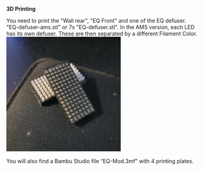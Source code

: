 **3D Printing**

You need to print the "Wall rear", "EQ Front" and one of the EQ defuser. "EQ-defuser-ams.stl" or 7x "EQ-defuser.stl".
In the AMS version, each LED has its own defuser. These are then separated by a different Filament Color.<br>
<img src="/images/EQ-defuser-ams.jpg" width="300">


You will also find a Bambu Studio file “EQ-Mod.3mf” with 4 printing plates.

